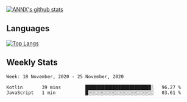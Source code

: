 [![ANNX's github stats](https://github-readme-stats.vercel.app/api?username=NXAN2901&count_private=true&show_icons=true&theme=vue)](https://github.com/NXAN2901)

## Languages
[![Top Langs](https://github-readme-stats.vercel.app/api/top-langs/?username=NXAN2901)](https://github.com/NXAN2901)

## Weekly Stats
<!--START_SECTION:waka-->
```text
Week: 18 November, 2020 - 25 November, 2020

Kotlin       39 mins         ████████████████████████░   96.27 % 
JavaScript   1 min           █░░░░░░░░░░░░░░░░░░░░░░░░   03.61 % 
```
<!--END_SECTION:waka-->

